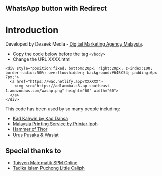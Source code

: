 ## WhatsApp button with Redirect

# Introduction

Developed by Dezeek Media - [Digital Marketing Agency Malaysia](https://dezeek.com "Dezeek - Digital Marketing Agency Malaysia").


* Copy the code below before the tag `</body>`
* Change the URL XXXX.html

~~~~
<div style="position:fixed; bottom:20px; right:20px; z-index:100; border-radius:50%; overflow:hidden; background:#64BC54; padding:6px 7px;">
  <a href="https://wac.netlify.app/XXXXXX">
    <img src="https://adlanmba.s3.ap-southeast-1.amazonaws.com/wasap.png" height="60" width="60">
  </a>
</div>
~~~~

This code has been used by so many people including:

* [Kad Kahwin by Kad Dansa](https://kaddansa.com "Kad Kahwin")
* [Malaysia Printing Service by Printar Ipoh](https://ipohprint.my "Perak Ipoh Printing service")
* [Hammer of Thor](https://hammerthor.asia "Hammer of Thor")
* [Urus Pusaka & Wasiat](https://awfarconsultancy.com "Urus Pusaka")

## Special thanks to 
* [Tuisyen Matematik SPM Online](https://cikguzz.com "Tuisyen Matematik Online")
* [Tadika Islam Puchong Little Caliph](https://kasihkhalifah.com "Tadika Islam Puchong Little Caliph")
